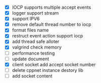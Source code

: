 - [x] IOCP supports multiple accept events
- [x] logger support stream 
- [x] support IPV6 
- [x] remove default thread number to iocp
- [x] format files name
- [x] restruct event action support iocp
- [x] add thread safe alloter
- [x] valgrind check memory 
- [ ] performance testing
- [ ] update document
- [x] client socket add accept socket number
- [ ] delete cppnet instance destory lib
- [ ] add socket content